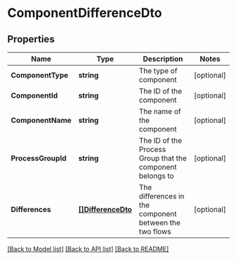 # ComponentDifferenceDto

## Properties

Name | Type | Description | Notes
------------ | ------------- | ------------- | -------------
**ComponentType** | **string** | The type of component | [optional] 
**ComponentId** | **string** | The ID of the component | [optional] 
**ComponentName** | **string** | The name of the component | [optional] 
**ProcessGroupId** | **string** | The ID of the Process Group that the component belongs to | [optional] 
**Differences** | [**[]DifferenceDto**](DifferenceDTO.md) | The differences in the component between the two flows | [optional] 

[[Back to Model list]](../README.md#documentation-for-models) [[Back to API list]](../README.md#documentation-for-api-endpoints) [[Back to README]](../README.md)


